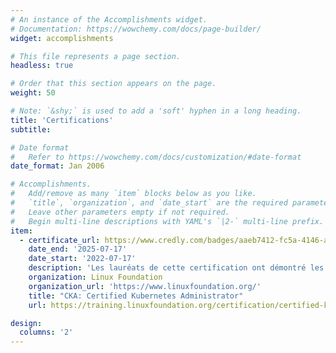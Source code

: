 ```yaml
---
# An instance of the Accomplishments widget.
# Documentation: https://wowchemy.com/docs/page-builder/
widget: accomplishments

# This file represents a page section.
headless: true

# Order that this section appears on the page.
weight: 50

# Note: `&shy;` is used to add a 'soft' hyphen in a long heading.
title: 'Certifications'
subtitle:

# Date format
#   Refer to https://wowchemy.com/docs/customization/#date-format
date_format: Jan 2006

# Accomplishments.
#   Add/remove as many `item` blocks below as you like.
#   `title`, `organization`, and `date_start` are the required parameters.
#   Leave other parameters empty if not required.
#   Begin multi-line descriptions with YAML's `|2-` multi-line prefix.
item:
  - certificate_url: https://www.credly.com/badges/aaeb7412-fc5a-4146-a4b2-928721b5a3c9/public_url
    date_end: '2025-07-17'
    date_start: '2022-07-17'
    description: 'Les lauréats de cette certification ont démontré les aptitudes, les connaissances et les compétences nécessaires pour assumer les responsabilités d'un administrateur Kubernetes. Les lauréats ont démontré leur maîtrise de la gestion du cycle de vie des applications, de l'installation, de la configuration et de la validation, des concepts de base, de la mise en réseau, de la planification, de la sécurité, de la maintenance des clusters, de la journalisation/surveillance, du stockage et du dépannage'
    organization: Linux Foundation
    organization_url: 'https://www.linuxfoundation.org/'
    title: "CKA: Certified Kubernetes Administrator"
    url: https://training.linuxfoundation.org/certification/certified-kubernetes-administrator-cka/#domains

design:
  columns: '2'
---
```

